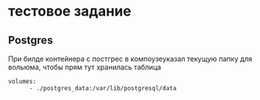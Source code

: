 # тестовое задание
## Postgres

При билде контейнера с постгрес в компоузеуказал текущую папку для вольюма, чтобы прям тут хранилась таблица

```
volumes:
      - ./postgres_data:/var/lib/postgresql/data
```